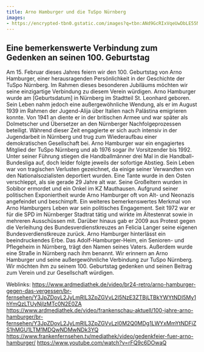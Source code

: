 ```yaml
---
title: Arno Hamburger und die TuSpo Nürnberg
images: 
- https://encrypted-tbn0.gstatic.com/images?q=tbn:ANd9GcRIxVqeUwDbLE55Nm69jkd6bUUKwizY8bXchg&usqp=CAU
---
```


## Eine bemerkenswerte Verbindung zum Gedenken an seinen 100. Geburtstag
Am 15. Februar dieses Jahres feiern wir den 100. Geburtstag von Arno Hamburger, einer herausragenden Persönlichkeit in der Geschichte der TuSpo Nürnberg. Im Rahmen dieses besonderen Jubiläums möchten wir seine einzigartige Verbindung zu diesem Verein würdigen.
Arno Hamburger wurde am [Geburtsdatum] in Nürnberg im Stadtteil St. Leonhard geboren. Sein Leben nahm jedoch eine außergewöhnliche Wendung, als er im August 1939 im Rahmen der Jugend-Alija über Italien nach Palästina emigrieren konnte. Von 1941 an diente er in der britischen Armee und war später als Dolmetscher und Übersetzer an den Nürnberger Nachfolgeprozessen beteiligt. Während dieser Zeit engagierte er sich auch intensiv in der Jugendarbeit in Nürnberg und trug zum Wiederaufbau einer demokratischen Gesellschaft bei.
Arno Hamburger war ein engagiertes Mitglied der TuSpo Nürnberg und ab 1976 sogar ihr Vorsitzender bis 1992. Unter seiner Führung stiegen die Handballmänner drei Mal in die Handball-Bundesliga auf, doch leider folgte jeweils der sofortige Abstieg.
Sein Leben war von tragischen Verlusten gezeichnet, da einige seiner Verwandten von den Nationalsozialisten deportiert wurden. Eine Tante wurde in den Osten verschleppt, als sie gerade 29 Jahre alt war. Seine Großeltern wurden in Sobibor ermordet und ein Onkel im KZ Mauthausen. Aufgrund seiner politischen Exponiertheit wurde Arno Hamburger oft von Alt- und Neonazis angefeindet und beschimpft.
Ein weiteres bemerkenswertes Merkmal von Arno Hamburgers Leben war sein politisches Engagement. Seit 1972 war er für die SPD im Nürnberger Stadtrat tätig und wirkte im Ältestenrat sowie in mehreren Ausschüssen mit. Darüber hinaus gab er 2009 aus Protest gegen die Verleihung des Bundesverdienstkreuzes an Felicia Langer seine eigenen Bundesverdienstkreuze zurück.
Arno Hamburger hinterlässt ein beeindruckendes Erbe. Das Adolf-Hamburger-Heim, ein Senioren- und Pflegeheim in Nürnberg, trägt den Namen seines Vaters. Außerdem wurde eine Straße in Nürnberg nach ihm benannt.
Wir erinnern an Arno Hamburger und seine außergewöhnliche Verbindung zur TuSpo Nürnberg. Wir möchten ihm zu seinem 100. Geburtstag gedenken und seinen Beitrag zum Verein und zur Gesellschaft würdigen.

Weblinks:
https://www.ardmediathek.de/video/br24-retro/arno-hamburger-gegen-das-vergessen/br-fernsehen/Y3JpZDovL2JyLmRlL3ZpZGVvL2I5NzE3ZTBjLTBkYWYtNDI5My1hYmQzLTUyNjIzMTc0N2E0ZA
https://www.ardmediathek.de/video/frankenschau-aktuell/100-jahre-arno-hamburger/br-fernsehen/Y3JpZDovL2JyLmRlL3ZpZGVvLzI0M2Q0MDg1LWYxMmYtNDFjZS1hMGU1LTM1MDQwNDMwNDk3YQ
https://www.frankenfernsehen.tv/mediathek/video/gedenkfeier-fuer-arno-hamburger/
https://www.youtube.com/watch?v=rFQ9c6DOwaQ